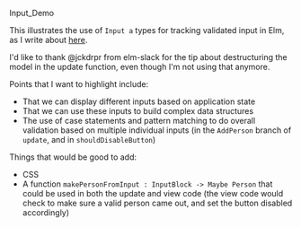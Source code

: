 Input_Demo

This illustrates the use of `Input a` types for tracking validated input in Elm, as I write about [here](http://www.mechanicaldruid.com/update-to-input-tracking-in-elm/). 

I'd like to thank @jckdrpr from elm-slack for the tip about destructuring the model in the update function, even though I'm not using that anymore. 

Points that I want to highlight include:
* That we can display different inputs based on application state
* That we can use these inputs to build complex data structures
* The use of case statements and pattern matching to do overall validation based on multiple individual inputs (in the `AddPerson` branch of `update`, and in `shouldDisableButton`)


Things that would be good to add:
* CSS 
* A function `makePersonFromInput : InputBlock -> Maybe Person` that could be used in both the update and view code (the view code would check to make sure a valid person came out, and set the button disabled accordingly)